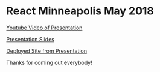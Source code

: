 # React Minneapolis May 2018

[Youtube Video of Presentation](https://www.youtube.com/watch?v=MauguwIeGDs)

[Presentation Slides](https://drive.google.com/file/d/1xoSV3QJkN9z0GfH0DJzFyGCossRch8n4/view?usp=sharing)

[Deployed Site from Presentation](https://react-mpls.firebaseapp.com/ )

Thanks for coming out everybody!
